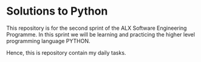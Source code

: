 # Solutions to Python 
This repository is for the second sprint of the ALX Software Engineering Programme. In this sprint we will be learning and practicing the higher level programming language PYTHON.

Hence, this is repository contain my daily tasks.
